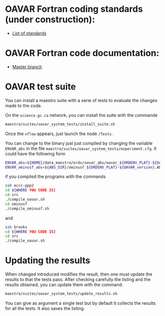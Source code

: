 # OAVAR Fortran coding standards (under construction):

* [List of standards](https://wiki.cmc.ec.gc.ca/wiki/Assimilation/oavar_Coding_Standards)

# OAVAR Fortran code documentation:

* [Master branch](http://iweb.cmc.ec.gc.ca/~armabue/f90doc/master/index.html)

# OAVAR test suite

You can install a maestro suite with a serie of tests to evaluate the
changes made to the code.

On the `science.gc.ca` network, you can install the suite with the commande
```bash
maestro/suites/oavar_system_tests/install_suite.sh
```

Once the `xflow` appears, just launch the node `/Tests`.

You can change to the binary just just compiled by changing the
variable `ENVAR_abs` in the file
`maestro/suites/oavar_system_tests/experiment.cfg`.  It could have the
following form
```bash
ENVAR_abs=${HOME}/data_maestro/ords/oavar_abs/oavar_${ORDENV_PLAT}-${OAVAR_version}.Abs
ENVAR_ominusf_abs=${ABS_DIR}/ominusf_${ORDENV_PLAT}-${OAVAR_version}.Abs
```
if you compiled the programs with the commands
```bash
ssh eccc-ppp2
cd ${WHERE YOU CODE IS}
cd src
./compile_oavar.sh
cd ominusf
./compile_ominusf.sh
```
and
```bash
ssh brooks
cd ${WHERE YOU CODE IS}
cd src
./compile_oavar.sh
```

# Updating the results

When changed introduced modifies the result, then one must update the
results to that the tests pass.  After checking carefully the listing
and the results obtained, you can update them with the command:
```bash
maestro/suites/oavar_system_tests/update_results.sh
```

You can give as argument a single test but by default it collects the
results for all the tests.  It also saves the listing.

